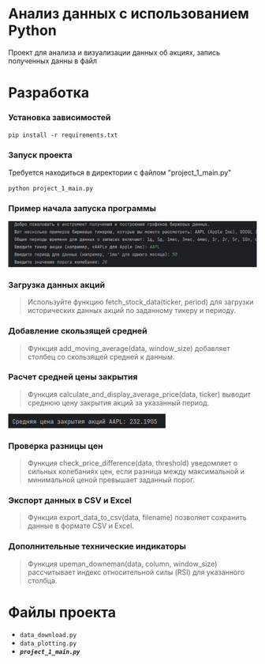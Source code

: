 # **Анализ данных с использованием Python**

Проект для анализа и визуализации данных об акциях, запись полученных данны в файл


#  **Разработка**
### Установка зависимостей

`pip install -r requirements.txt`

### Запуск проекта

Требуется находиться в директории с файлом "project_1_main.py"

`python project_1_main.py`

### Пример начала запуска программы

![начало](project_1/скриншот/начало_программы.png)


### Загрузка данных акций
>Используйте функцию fetch_stock_data(ticker, period) для загрузки исторических данных акций по заданному тикеру и периоду.
### Добавление скользящей средней
>Функция add_moving_average(data, window_size) добавляет столбец со скользящей средней к данным.
### Расчет средней цены закрытия
>Функция calculate_and_display_average_price(data, ticker) выводит среднюю цену закрытия акций за указанный период.

![начало](project_1/скриншот/средняя_цена_закрытия_акций.png)
### Проверка разницы цен
>Функция check_price_difference(data, threshold) уведомляет о сильных колебаниях цен, если разница между максимальной и минимальной ценой превышает заданный порог.
### Экспорт данных в CSV и Excel
>Функция export_data_to_csv(data, filename) позволяет сохранить данные в формате CSV и Excel.
### Дополнительные технические индикаторы
>Функция upeman_downeman(data, column, window_size) рассчитывает индекс относительной силы (RSI) для указанного столбца.



# Файлы проекта
- `data_download.py`
- `data_plotting.py`
- ***`project_1_main.py`***

